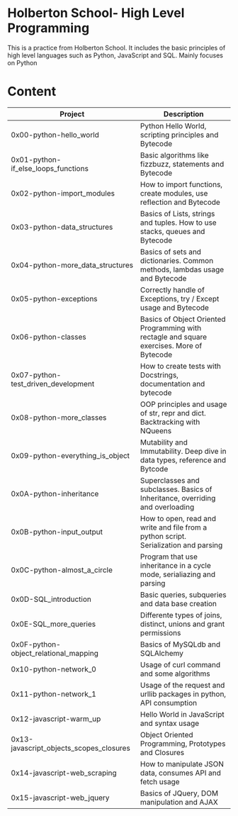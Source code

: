 # Holberton School- High Level Programming
This is a practice from Holberton School. It includes the basic principles of high level languages such as Python, JavaScript and SQL. Mainly focuses on Python

# Content
| Project  | Description |
| ------------- | ------------- |
| 0x00-python-hello_world  | Python Hello World, scripting principles and Bytecode  |
| 0x01-python-if_else_loops_functions	  | Basic algorithms like fizzbuzz, statements and Bytecode   |
| 0x02-python-import_modules | How to import functions, create modules, use reflection and Bytecode |
| 0x03-python-data_structures | Basics of Lists, strings and tuples. How to use stacks, queues and Bytecode |
| 0x04-python-more_data_structures | Basics of sets and dictionaries. Common methods, lambdas usage and Bytecode |
| 0x05-python-exceptions | Correctly handle of Exceptions, try / Except usage and Bytecode |
| 0x06-python-classes | Basics of Object Oriented Programming with rectagle and square exercises. More of Bytecode |
| 0x07-python-test_driven_development | How to create tests with Docstrings, documentation and bytecode |
| 0x08-python-more_classes | OOP principles and usage of str, repr and dict. Backtracking with NQueens |
| 0x09-python-everything_is_object | Mutability and Immutability. Deep dive in data types, reference and Bytcode |
| 0x0A-python-inheritance | Superclasses and subclasses. Basics of Inheritance, overriding and overloading |
| 0x0B-python-input_output | How to open, read and write and file from a python script. Serialization and parsing |
| 0x0C-python-almost_a_circle | Program that use inheritance in a cycle mode, serialiazing and parsing |
| 0x0D-SQL_introduction | Basic queries, subqueries and data base creation |
| 0x0E-SQL_more_queries | Differente types of joins, distinct, unions and grant permissions |
| 0x0F-python-object_relational_mapping | Basics of MySQLdb and SQLAlchemy |
| 0x10-python-network_0 | Usage of curl command and some algorithms |
| 0x11-python-network_1 | Usage of the request and urllib packages in python, API consumption |
| 0x12-javascript-warm_up | Hello World in JavaScript and syntax usage |
| 0x13-javascript_objects_scopes_closures | Object Oriented Programming, Prototypes and Closures |
| 0x14-javascript-web_scraping | How to manipulate JSON data, consumes API and fetch usage |
| 0x15-javascript-web_jquery | Basics of JQuery, DOM manipulation and AJAX |
